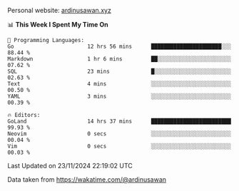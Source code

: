 Personal website: [ardinusawan.xyz](https://ardinusawan.xyz)

<!--START_SECTION:waka-->
📊 **This Week I Spent My Time On** 

```text
💬 Programming Languages: 
Go                       12 hrs 56 mins      ██████████████████████░░░   88.44 % 
Markdown                 1 hr 6 mins         ██░░░░░░░░░░░░░░░░░░░░░░░   07.62 % 
SQL                      23 mins             █░░░░░░░░░░░░░░░░░░░░░░░░   02.63 % 
Text                     4 mins              ░░░░░░░░░░░░░░░░░░░░░░░░░   00.50 % 
YAML                     3 mins              ░░░░░░░░░░░░░░░░░░░░░░░░░   00.39 % 

🔥 Editors: 
GoLand                   14 hrs 37 mins      █████████████████████████   99.93 % 
Neovim                   0 secs              ░░░░░░░░░░░░░░░░░░░░░░░░░   00.04 % 
Vim                      0 secs              ░░░░░░░░░░░░░░░░░░░░░░░░░   00.03 % 
```


 Last Updated on 23/11/2024 22:19:02 UTC
<!--END_SECTION:waka-->
Data taken from https://wakatime.com/@ardinusawan
